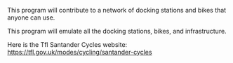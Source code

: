 This program will contribute to a network of docking stations and bikes that anyone can use. 

This program will emulate all the docking stations, bikes, and infrastructure.

Here is the Tfl Santander Cycles website: https://tfl.gov.uk/modes/cycling/santander-cycles